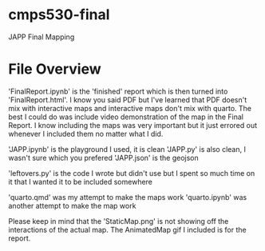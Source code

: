 # cmps530-final
JAPP Final Mapping

# File Overview
'FinalReport.ipynb' is the 'finished' report which is then 
turned into 'FinalReport.html'. I know you said PDF but 
I've learned that PDF doesn't mix with interactive maps
and interactive maps don't mix with quarto.
The best I could do was include video demonstration of the map
in the Final Report. I know including the maps was very important
but it just errored out whenever I included them no matter
what I did.

'JAPP.ipynb' is the playground I used, it is clean
'JAPP.py' is also clean, I wasn't sure which you prefered
'JAPP.json' is the geojson

'leftovers.py' is the code I wrote but didn't use
but I spent so much time on it that I wanted it
to be included somewhere

'quarto.qmd' was my attempt to make the maps work
'quarto.ipynb' was another attempt to make the map work

Please keep in mind that the 'StaticMap.png' is not
showing off the interactions of the actual map.
The AnimatedMap gif I included is for the report.


